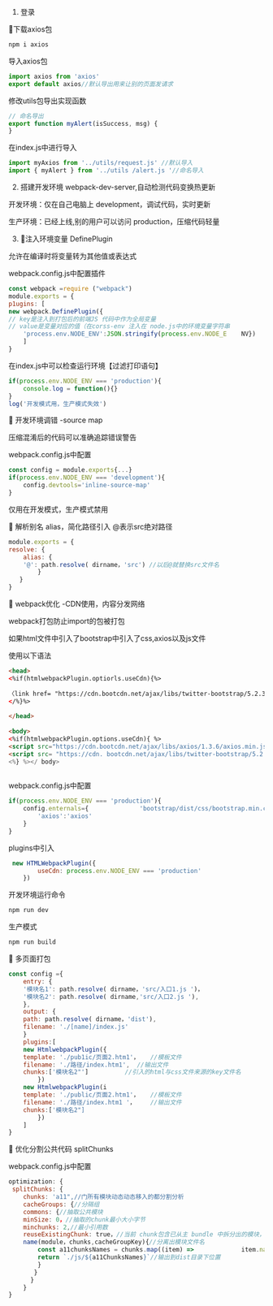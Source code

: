 1. 登录

🎈下载axios包 

```js
npm i axios
```

导入axios包

```js
import axios from 'axios'
export default axios//默认导出用来让别的页面发请求 
```

修改utils包导出实现函数

```js
// 命名导出
export function myAlert(isSuccess, msg) {
}
```

在index.js中进行导入

```js
import myAxios from '../utils/request.js' //默认导入
import { myAlert } from '../utils /alert.js '//命名导入
```

2. 搭建开发环境 webpack-dev-server,自动检测代码变换热更新

开发环境：仅在自己电脑上  development，调试代码，实时更新

生产环境：已经上线,别的用户可以访问  production，压缩代码轻量

3. 🎈注入环境变量 DefinePlugin

允许在编译时将变量转为其他值或表达式

webpack.config.js中配置插件

```js
const webpack =require ("webpack")
module.exports = {
p1ugins: [
new webpack.DefinePlugin({
// key是注入到打包后的前端JS 代码中作为全局变量
// value是变量对应的值（在corss-env 注入在 node.js中的环境变量字符串
    'process.env.NODE_ENV':JSON.stringify(process.env.NODE_E	NV})
	]
}
```

在index.js中可以检查运行环境【过滤打印语句】

```js
if(process.env.NODE_ENV === 'production'){
	console.log = function(){} 
}
log('开发模式用，生产模式失效')
```



🎈 开发环境调错 -source map 

压缩混淆后的代码可以准确追踪错误警告

webpack.config.js中配置

```js
const config = module.exports{...}
if(process.env.NODE_ENV === 'development'){
	config.devtools='inline-source-map'
}
```

仅用在开发模式，生产模式禁用



🎈 解析别名 alias，简化路径引入 @表示src绝对路径

```js
module.exports = {
resolve: {
    alias: {
	'@': path.resolve( dirname，'src') //以后@就替换src文件名
    	}
   }
}
```



🎈 webpack优化 -CDN使用，内容分发网络

webpack打包防止import的包被打包

如果html文件中引入了bootstrap中引入了css,axios以及js文件

使用以下语法

```html
<head>
<%if(htmlwebpackPlugin.optiorls.useCdn){%>
    
〈link href= "https://cdn.bootcdn.net/ajax/libs/twitter-bootstrap/5.2.3/css/bootstrap.min.css"rel="stylesheet">
</%}%>
    
</head>
    
<body>    
<%if(htmlwebpackPlugin.options.useCdn){ %>
<script src="https://cdn.bootcdn.net/ajax/libs/axios/1.3.6/axios.min.js"></script>
<script src= "https://cdn. bootcdn.net/ajax/libs/twitter-bootstrap/5.2.3/js/bootstrap.min.js "><script>I
<%} %></ body>
    
```

webpack.config.js中配置

```js
if(process.env.NODE_ENV === 'production'){
	config.enternals={				'bootstrap/dist/css/bootstrap.min.css':'bootstrap',
		'axios':'axios'
	}
}
```

plugins中引入

```js
 new HTMLWebpackPlugin({
    	useCdn: process.env.NODE_ENV === 'production'
 	})
```

开发环境运行命令

```js
npm run dev
```

生产模式

```js
npm run build
```



🎈 多页面打包

```js
const config ={
    entry: {
	'模块名1': path.resolve( dirname，'src/入口1.js ')，
    '模块名2': path.resolve( dirname,'src/入口2.js '),
	},
	output: {
	path: path.resolve( dirname，'dist'),
    filename: './[name]/index.js'
	}
	plugins:[
	new HtmlwebpackPlugin({
	template: './pub1ic/页面2.htm1'，   //模板文件
    filename: './路径/index.htm1',  //输出文件
    chunks:['模块名2"']          //引入的html与css文件来源的key文件名
        })
	new HtmlwebpackPlugin(i
	template: './public/页面2.htm1'，   //模板文件
    filename: './路径/index.htm1 '，    //输出文件
    chunks:['模块名2"]
        })
	]
}
```

🎈  优化分割公共代码	splitChunks

webpack.config.js中配置

```js
optimization: {
 splitChunks: {
	chunks: 'a11",//门所有模块动态动态移入的都分割分析	
    cacheGroups: {//分隔组
	commons: {//抽取公共模块
	minSize: 0，//抽取的chunk最小大小字节
    minchunks: 2,//最小引用数
	reuseExistingChunk: true，//当前 chunk包含已从主 bundle 中拆分出的模块，则它将被重用
    name(module，chunks,cacheGroupKey){//分离出模块文件名
		const a11chunksNames = chunks.map((item) => 			item.name).join('~')	//模块名1~模域
        return `./js/${a11ChunksNames}`//输出到dist目录下位置
    	}
	   }
      }
    }
}
```



























































